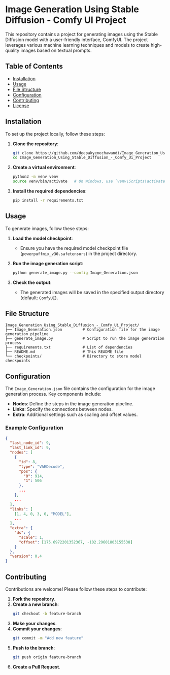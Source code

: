 
# Image Generation Using Stable Diffusion - Comfy UI Project

This repository contains a project for generating images using the Stable Diffusion model with a user-friendly interface, ComfyUI. The project leverages various machine learning techniques and models to create high-quality images based on textual prompts.

## Table of Contents

- [Installation](#installation)
- [Usage](#usage)
- [File Structure](#file-structure)
- [Configuration](#configuration)
- [Contributing](#contributing)
- [License](#license)

## Installation

To set up the project locally, follow these steps:

1. **Clone the repository**:
   ```bash
   git clone https://github.com/deepakyenechawandi/Image_Generation_Using_Stable_Diffusion_-_Comfy_Ui_Project.git
   cd Image_Generation_Using_Stable_Diffusion_-_Comfy_Ui_Project
   ```

2. **Create a virtual environment**:
   ```bash
   python3 -m venv venv
   source venv/bin/activate   # On Windows, use `venv\Scripts\activate`
   ```

3. **Install the required dependencies**:
   ```bash
   pip install -r requirements.txt
   ```

## Usage

To generate images, follow these steps:

1. **Load the model checkpoint**:
   - Ensure you have the required model checkpoint file (`powerpuffmix_v30.safetensors`) in the project directory.

2. **Run the image generation script**:
   ```bash
   python generate_image.py --config Image_Generation.json
   ```

3. **Check the output**:
   - The generated images will be saved in the specified output directory (default: `ComfyUI`).

## File Structure

```
Image_Generation_Using_Stable_Diffusion_-_Comfy_Ui_Project/
├── Image_Generation.json         # Configuration file for the image generation pipeline
├── generate_image.py             # Script to run the image generation process
├── requirements.txt              # List of dependencies
├── README.md                     # This README file
└── checkpoints/                  # Directory to store model checkpoints
```

## Configuration

The `Image_Generation.json` file contains the configuration for the image generation process. Key components include:

- **Nodes**: Define the steps in the image generation pipeline.
- **Links**: Specify the connections between nodes.
- **Extra**: Additional settings such as scaling and offset values.

### Example Configuration

```json
{
  "last_node_id": 9,
  "last_link_id": 9,
  "nodes": [
    {
      "id": 8,
      "type": "VAEDecode",
      "pos": {
        "0": 914,
        "1": 506
      },
      ...
    },
    ...
  ],
  "links": [
    [1, 4, 0, 3, 0, "MODEL"],
    ...
  ],
  "extra": {
    "ds": {
      "scale": 1,
      "offset": [175.6972201352367, -102.29601803155538]
    }
  },
  "version": 0.4
}
```

## Contributing

Contributions are welcome! Please follow these steps to contribute:

1. **Fork the repository**.
2. **Create a new branch**:
   ```bash
   git checkout -b feature-branch
   ```
3. **Make your changes**.
4. **Commit your changes**:
   ```bash
   git commit -m "Add new feature"
   ```
5. **Push to the branch**:
   ```bash
   git push origin feature-branch
   ```
6. **Create a Pull Request**.

